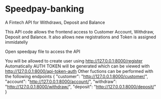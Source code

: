 # Speedpay-banking
A Fintech API for Withdraws, Deposit and Balance

This API code allows the frontend access to Customer Account, Withdraw, Deposit and Balance. It also allows new registrations and Token is assigned immidatelly 

Open speedpay file to access the API

You will be allowed to create user using http://127.0.0.1:8000/register
Automatically AUTH TOKEN will be generated which can be viewed with http://127.0.0.1:8000/api-token-auth
Other fuctions can be performed with the following endpoints
{
    "customer": "http://127.0.0.1:8000/customer/",
    "account": "http://127.0.0.1:8000/account/",
    "withdraw": "http://127.0.0.1:8000/withdraw/",
    "deposit": "http://127.0.0.1:8000/deposit/"
}